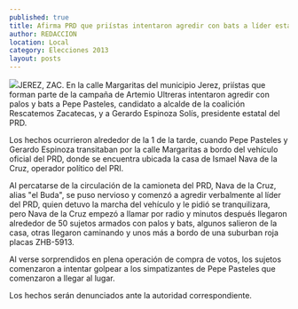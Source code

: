 ```yaml
---
published: true
title: Afirma PRD que priístas intentaron agredir con bats a líder estatal y a candidato a alcalde de Jerez
author: REDACCION
location: Local
category: Elecciones 2013
layout: posts
---
```


![](http://i.imgur.com/YjhbYKtm.jpg)JEREZ, ZAC. En la calle Margaritas del municipio Jerez, priístas que forman parte de la campaña de Artemio Ultreras intentaron agredir con palos y bats a Pepe Pasteles, candidato a alcalde  de la coalición Rescatemos Zacatecas, y a Gerardo Espinoza Solís, presidente estatal del PRD.

Los hechos ocurrieron alrededor de la 1 de la tarde, cuando Pepe Pasteles y Gerardo Espinoza transitaban por la calle Margaritas a bordo del vehículo oficial del PRD, donde se encuentra ubicada la casa de Ismael Nava de la Cruz, operador político del PRI.

Al percatarse de la circulación de la camioneta del PRD, Nava de la Cruz, alias "el Buda", se puso nervioso y comenzó a agredir verbalmente al líder del PRD, quien detuvo la marcha del vehículo y le pidió se tranquilizara, pero Nava de la Cruz empezó a llamar por radio y minutos después llegaron alrededor de 50 sujetos armados con palos y bats, algunos salieron de la casa, otras llegaron caminando y unos más a bordo de una suburban roja placas ZHB-5913.

Al verse sorprendidos en plena operación de compra de votos, los sujetos comenzaron a intentar golpear a los simpatizantes de Pepe Pasteles que comenzaron a llegar al lugar.

Los hechos serán denunciados ante la autoridad correspondiente.
